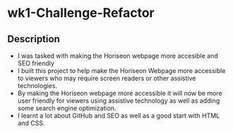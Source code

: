 # wk1-Challenge-Refactor

## Description

- I was tasked with making the Horiseon webpage more accesible and SEO friendly
- I built this project to help make the Horiseon Webpage more accessible to viewers who may require screen readers or other assistive technologies.
- By making the Horiseon webpage more accessible it will now be more user friendly for viewers using assistive technology as well as adding some search engine optimization.
- I learnt a lot about GitHub and SEO as well as a good start with HTML and CSS. 

